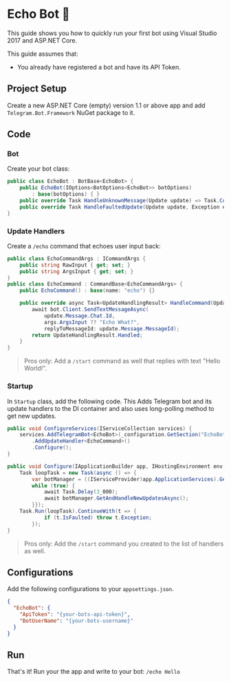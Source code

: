 # Echo Bot 🤖

This guide shows you how to quickly run your first bot using Visual Studio 2017 and ASP.NET Core.

This guide assumes that:

- You already have registered a bot and have its API Token.

## Project Setup

Create a new ASP.NET Core (empty) version 1.1 or above app and add `Telegram.Bot.Framework` NuGet package to it.

## Code

### Bot

Create your bot class:

```c#
public class EchoBot : BotBase<EchoBot> {
    public EchoBot(IOptions<BotOptions<EchoBot>> botOptions)
        : base(botOptions) { }
    public override Task HandleUnknownMessage(Update update) => Task.CompletedTask;
    public override Task HandleFaultedUpdate(Update update, Exception e) => Task.CompletedTask;
}
```

### Update Handlers

Create a `/echo` command that echoes user input back:

```c#
public class EchoCommandArgs : ICommandArgs {
    public string RawInput { get; set; }
    public string ArgsInput { get; set; }
}
public class EchoCommand : CommandBase<EchoCommandArgs> {
    public EchoCommand() : base(name: "echo") {}

    public override async Task<UpdateHandlingResult> HandleCommand(Update update, EchoCommand args) {
        await bot.Client.SendTextMessageAsync(
            update.Message.Chat.Id,
            args.ArgsInput ?? "Echo What?",
            replyToMessageId: update.Message.MessageId);
        return UpdateHandlingResult.Handled;
    }
}
```

> Pros only: Add a `/start` command as well that replies with text "Hello World!".

### Startup

In `Startup` class, add the following code. This Adds Telegram bot and its update handlers to the DI
container and also uses long-polling method to get new updates.

```c#
public void ConfigureServices(IServiceCollection services) {
    services.AddTelegramBot<EchoBot>(_configuration.GetSection("EchoBot"))
        .AddUpdateHandler<EchoCommand>()
        .Configure();
}

public void Configure(IApplicationBuilder app, IHostingEnvironment env, ILoggerFactory loggerFactory) {
    Task loopTask = new Task(async () => {
        var botManager = ((IServiceProvider)app.ApplicationServices).GetRequiredService<IBotManager<EchoBot>>();
        while (true) {
            await Task.Delay(3_000);
            await botManager.GetAndHandleNewUpdatesAsync();
        }});
    Task.Run(loopTask).ContinueWith(t => {
            if (t.IsFaulted) throw t.Exception;
        });
}
```

> Pros only: Add the `/start` command you created to the list of handlers as well.

## Configurations

Add the following configurations to your `appsettings.json`.

```json
{
  "EchoBot": {
    "ApiToken": "{your-bots-api-token}",
    "BotUserName": "{your-bots-username}"
  }
}
```

## Run

That's it! Run your the app and write to your bot: `/echo Hello`